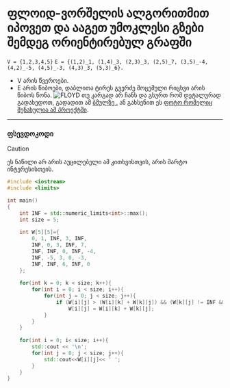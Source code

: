 # ფლოიდ-ვორშელის ალგორითმით იპოვეთ და ააგეთ უმოკლესი გზები შემდეგ ორიენტირებულ გრაფში

```V = {1,2,3,4,5}```
```E = {(1,2)_1, (1,4)_3, (2,3)_3, (2,5)_7, (3,5)_-4, (4,2)_-5, (4,5)_-3, (4,3)_3, (5,3)_6}.```

- V არის წვეროები.
- E არის წიბოები, დაბლითა ტირეს გვერძე მოცემული რიცხვი არის წიბოს წონა.
![FLOYD](Algorithms/algoritmebis_ageba/finals/3rd%20Variant/Floyd-Warshall.png)
თუ კარგად არ ჩანს და გსურთ რომ დეტალურად გადახედოთ, გადადით ამ [ბმულზე .](https://www.tldraw.com/ro/weSNmoypMwqks26VLep-I?d=v-100.61.3890.2705.page "https://www.tldraw.com/ro/weSNmoypMwqks26VLep-I?d=v-100.61.3890.2705.page") ან გახსენით ეს [ფოტო რომელიც შენახულია ამ პროექტში](Algorithms/algoritmebis_ageba/finals/3rd%20Variant/Floyd-Warshall.png).
___
### ფსევდოკოდი

>[!CAUTION]
>ეს ნაწილი არ არის აუცილებელი ამ კითხვისთვის, არის მარტო ინტერესისთვის.

```cpp
#include <iostream>
#include <limits>

int main()
{
    int INF = std::numeric_limits<int>::max();
    int size = 5;
    
    int W[5][5]={
        0, 1, INF, 3, INF,
        INF, 0, 3, INF, 7,
        INF, INF, 0, INF, -4,
        INF, -5, 3, 0, -3,
        INF, INF, 6, INF, 0
    };
    
    for(int k = 0; k < size; k++){
        for(int i = 0; i < size; i++){
            for(int j = 0; j < size; j++){
                if (W[i][j] > (W[i][k] + W[k][j]) && (W[k][j] != INF && W[i][k] != INF))
                    W[i][j] = W[i][k] + W[k][j];
            }
        }
    }
    
    for(int i = 0; i< size; i++){
        std::cout << '\n';
        for(int j = 0; j < size; j++){
            std::cout<<W[i][j]<< ' ';
        }
    }
}
```
